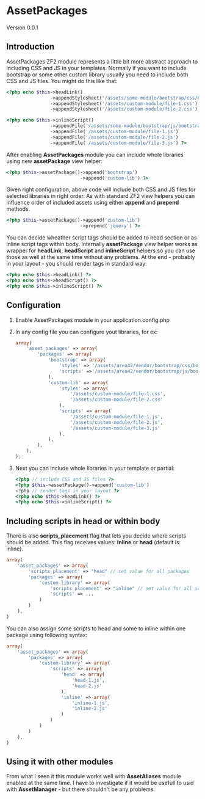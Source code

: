 AssetPackages
================
Version 0.0.1

Introduction
------------

AssetPackages ZF2 module represents a little bit more abstract approach to including CSS and JS in your templates.
Normally if you want to include bootstrap or some other custom library usually you need to include both CSS and JS files.
You might do this like that:
```php
<?php echo $this->headLink()
                ->appendStylesheet('/assets/some-module/bootstrap/css/bootstrap.css')
                ->appendStylesheet('/assets/custom-module/file-1.css')
                ->appendStylesheet('/assets/custom-module/file-2.css') ?>

<?php echo $this->inlineScript()
                ->appendFile('/assets/some-module/bootstrap/js/bootstrap.js')
                ->appendFile('/assets/custom-module/file-1.js')
                ->appendFile('/assets/custom-module/file-2.js')
                ->appendFile('/assets/custom-module/file-3.js') ?>
```
After enabling **AssetPackages** module you can include whole libraries using new **assetPackage** view helper:
```php
<?php $this->assetPackage()->append('bootstrap')
                           ->append('custom-lib') ?>
```
Given right configuration, above code will include both CSS and JS files for selected libraries in right order. As with standard ZF2
 view helpers you can influence order of included assets using either **append** and **prepend** methods.
```php
<?php $this->assetPackage()->append('custom-lib')
                           ->prepend('jquery') ?>
```
You can decide wheather script tags should be added to head section or as inline script tags within body.
Internally **assetPackage** view helper works as wrapper for **headLink**, **headScript** and **inlineScript** helpers so you can use those
as well at the same time without any problems. At the end - probably in your layout - you should render tags in standard way:
```php
<?php echo $this->headLink() ?>
<?php echo $this->headScript() ?>
<?php echo $this->inlineScript() ?>
```

Configuration
-----
1. Enable AssetPackages module in your application.config.php
2. In any config file you can configure yout libraries, for ex:

    ```php
    array(
        'asset_packages' => array(
            'packages' => array(
                'bootstrap' => array(
                    'styles' => '/assets/area42/vendor/bootstrap/css/bootstrap.min.css',
                    'scripts' =>'/assets/area42/vendor/bootstrap/js/bootstrap.min.js'
                ),
                'custom-lib' => array(
                    'styles' => array(
                        '/assets/custom-module/file-1.css',
                        '/assets/custom-module/file-2.css'
                    ),
                    'scripts' => array(
                        '/assets/custom-module/file-1.js',
                        '/assets/custom-module/file-2.js',
                        '/assets/custom-module/file-3.js'
                    ),
                ),
            ),
        ),
    );
    ```
3. Next you can include whole libraries in your template or partial:

    ```php
    <?php // include CSS and JS files ?>
    <?php $this->assetPackage()->append('custom-lib')
    <?php // render tags in your layout ?>
    <?php echo $this->headLink() ?>
    <?php echo $this->inlineScript() ?>

    ```
Including scripts in head or within body
-----
There is also **scripts_placement** flag that lets you decide where scripts should be added. This flag receives
values: **inline** or **head** (default is: inline).
```php
array(
    'asset_packages' => array(
        'scripts_placement' => "head" // set value for all packages
        'packages' => array(
            'custom-library' => array(
                'scripts_placement' => "inline" // set value for all scripts within "custom-library" package
                'scripts' => ...
            )
        )
    ),
)
```
You can also assign some scripts to head and some to inline within one package using following syntax:
```php
array(
    'asset_packages' => array(
        'packages' => array(
            'custom-library' => array(
                'scripts' => array(
                    'head' => array(
                        'head-1.js',
                        'head-2.js'
                    ),
                    'inline' => array(
                        'inline-1.js',
                        'inline-2.js'
                    )
                )
            )
        )
    ),
)
```
Using it with other modules
-----
From what I seen it this module works well with **AssetAliases** module enabled at the same time. I have to investigate
if it would be usefull to usid with **AssetManager** - but there shouldn't be any problems.
